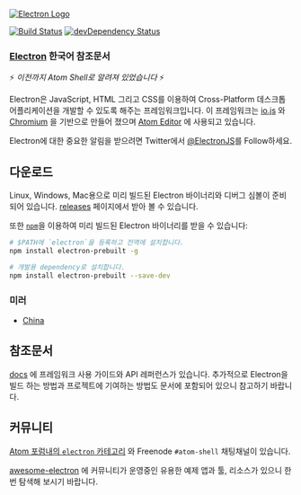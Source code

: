 ﻿[![Electron Logo](http://electron.atom.io/images/electron-logo.svg)](http://electron.atom.io/)

[![Build Status](https://travis-ci.org/atom/electron.svg?branch=master)](https://travis-ci.org/atom/electron)
[![devDependency Status](https://david-dm.org/atom/electron/dev-status.svg)](https://david-dm.org/atom/electron#info=devDependencies)

### [Electron](https://github.com/atom/electron/) 한국어 참조문서

:zap: *이전까지 Atom Shell로 알려져 있었습니다* :zap:


Electron은 JavaScript, HTML 그리고 CSS를 이용하여 Cross-Platform 데스크톱 어플리케이션을 개발할 수 있도록 해주는 프레임워크입니다. 이 프레임워크는 [io.js](http://iojs.org) 와
[Chromium](http://www.chromium.org) 을 기반으로 만들어 졌으며 [Atom Editor](https://github.com/atom/atom) 에 사용되고 있습니다.

Electron에 대한 중요한 알림을 받으려면 Twitter에서 [@ElectronJS](https://twitter.com/electronjs)를 Follow하세요.

## 다운로드

Linux, Windows, Mac용으로 미리 빌드된 Electron 바이너리와 디버그 심볼이 준비되어 있습니다. [releases](https://github.com/atom/electron/releases) 페이지에서 받아 볼 수 있습니다.

또한 [`npm`](https://docs.npmjs.com/)을 이용하여 미리 빌드된 Electron 바이너리를 받을 수 있습니다:

```sh
# $PATH에 `electron`을 등록하고 전역에 설치합니다.
npm install electron-prebuilt -g

# 개발용 dependency로 설치합니다.
npm install electron-prebuilt --save-dev
```

### 미러

- [China](https://npm.taobao.org/mirrors/electron)

## 참조문서

[docs](https://github.com/atom/electron/tree/master/docs/README-ko.md) 에 프레임워크 사용 가이드와 API 레퍼런스가 있습니다.
추가적으로 Electron을 빌드 하는 방법과 프로젝트에 기여하는 방법도 문서에 포함되어 있으니 참고하기 바랍니다.

## 커뮤니티

[Atom 포럼내의 `electron` 카테고리](http://discuss.atom.io/category/electron) 와 Freenode `#atom-shell` 채팅채널이 있습니다.

[awesome-electron](https://github.com/sindresorhus/awesome-electron) 에 커뮤니티가 운영중인 유용한 예제 앱과 툴, 리소스가 있으니 한번 탐색해 보시기 바랍니다.
